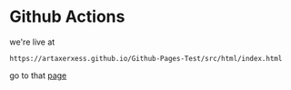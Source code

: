 # Github Actions

we're live at
```
https://artaxerxess.github.io/Github-Pages-Test/src/html/index.html
```
go to that [page](https://artaxerxess.github.io/Github-Pages-Test/src/html/index.html)
